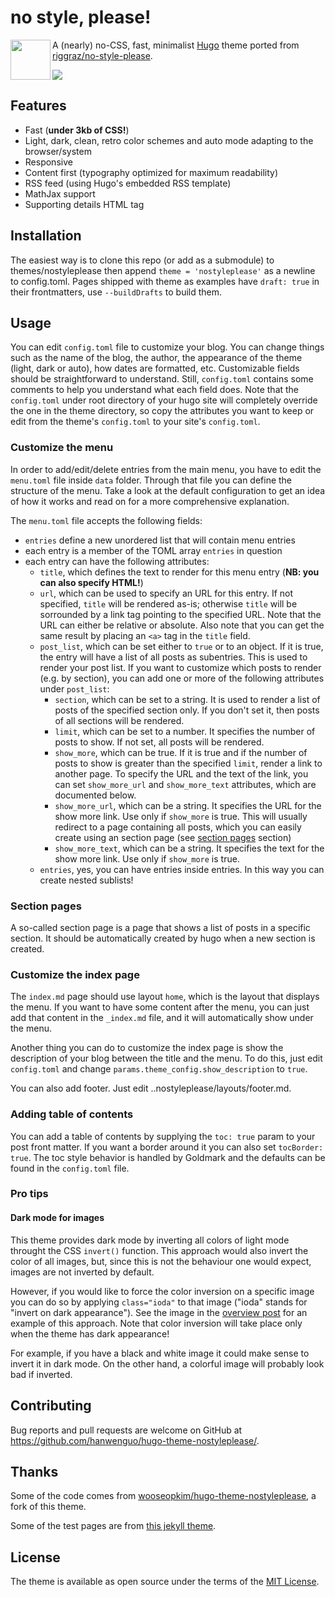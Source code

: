 # no style, please!

<img src="https://raw.githubusercontent.com/Masellum/hugo-theme-nostyleplease/main/logo.png" width="64" align="left" />A (nearly) no-CSS, fast, minimalist [Hugo](https://gohugo.io/) theme ported from [riggraz/no-style-please](https://github.com/riggraz/no-style-please/).

<img src="../images/screenshot-both.png" />

## Features

* Fast (**under 3kb of CSS!**)
* Light, dark, clean, retro color schemes and auto mode adapting to the browser/system
* Responsive
* Content first (typography optimized for maximum readability)
* RSS feed (using Hugo's embedded RSS template)
* MathJax support
* Supporting details HTML tag

## Installation

The easiest way is to clone this repo (or add as a submodule) to themes/nostyleplease then append `theme = 'nostyleplease'` as a newline to config.toml. Pages shipped with theme as examples have `draft: true` in their frontmatters, use `--buildDrafts` to build them.

## Usage

You can edit `config.toml` file to customize your blog. You can change things such as the name of the blog, the author, the appearance of the theme (light, dark or auto), how dates are formatted, etc. Customizable fields should be straightforward to understand. Still, `config.toml` contains some comments to help you understand what each field does. Note that the `config.toml` under root directory of your hugo site will completely override the one in the theme directory, so copy the attributes you want to keep or edit from the theme's `config.toml` to your site's `config.toml`.

### Customize the menu

In order to add/edit/delete entries from the main menu, you have to edit the `menu.toml` file inside `data` folder. Through that file you can define the structure of the menu. Take a look at the default configuration to get an idea of how it works and read on for a more comprehensive explanation.

The `menu.toml` file accepts the following fields:

- `entries` define a new unordered list that will contain menu entries
- each entry is a member of the TOML array `entries` in question
- each entry can have the following attributes:
    - `title`, which defines the text to render for this menu entry (**NB: you can also specify HTML!**)
    - `url`, which can be used to specify an URL for this entry. If not specified, `title` will be rendered as-is; otherwise `title` will be sorrounded by a link tag pointing to the specified URL. Note that the URL can either be relative or absolute. Also note that you can get the same result by placing an ```<a>``` tag in the `title` field.
    - `post_list`, which can be set either to `true` or to an object. If it is true, the entry will have a list of all posts as subentries. This is used to render your post list. If you want to customize which posts to render (e.g. by section), you can add one or more of the following attributes under `post_list`:
        - `section`, which can be set to a string. It is used to render a list of posts of the specified section only. If you don't set it, then posts of all sections will be rendered.
        - `limit`, which can be set to a number. It specifies the number of posts to show. If not set, all posts will be rendered.
        - `show_more`, which can be true. If it is true and if the number of posts to show is greater than the specified `limit`, render a link to another page. To specify the URL and the text of the link, you can set `show_more_url` and `show_more_text` attributes, which are documented below.
        - `show_more_url`, which can be a string. It specifies the URL for the show more link. Use only if `show_more` is true. This will usually redirect to a page containing all posts, which you can easily create using an section page (see [section pages](#section-pages) section)
        - `show_more_text`, which can be a string. It specifies the text for the show more link. Use only if `show_more` is true.
    - `entries`, yes, you can have entries inside entries. In this way you can create nested sublists!

### Section pages

A so-called section page is a page that shows a list of posts in a specific section. It should be automatically created by hugo when a new section is created.

### Customize the index page

The `index.md` page should use layout `home`, which is the layout that displays the menu. If you want to have some content after the menu, you can just add that content in the `_index.md` file, and it will automatically show under the menu.

Another thing you can do to customize the index page is show the description of your blog between the title and the menu. To do this, just edit `config.toml` and change `params.theme_config.show_description` to `true`.

You can also add footer. Just edit ..nostyleplease/layouts/footer.md.
### Adding table of contents

You can add a table of contents by supplying the `toc: true` param to your post front matter. If you want a border around it you can also set `tocBorder: true`. The toc style behavior is handled by Goldmark and the defaults can be found in the `config.toml` file.

### Pro tips

#### Dark mode for images

This theme provides dark mode by inverting all colors of light mode throught the CSS `invert()` function. This approach would also invert the color of all images, but, since this is not the behaviour one would expect, images are not inverted by default.

However, if you would like to force the color inversion on a specific image you can do so by applying `class="ioda"` to that image ("ioda" stands for "invert on dark appearance"). See the image in the [overview post](https://github.com/riggraz/no-style-please/blob/master/_posts/2020-07-07-overview-post.md) for an example of this approach. Note that color inversion will take place only when the theme has dark appearance!

For example, if you have a black and white image it could make sense to invert it in dark mode. On the other hand, a colorful image will probably look bad if inverted.

## Contributing

Bug reports and pull requests are welcome on GitHub at https://github.com/hanwenguo/hugo-theme-nostyleplease/.

## Thanks

Some of the code comes from [wooseopkim/hugo-theme-nostyleplease](https://github.com/wooseopkim/hugo-theme-nostyleplease), a fork of this theme.

Some of the test pages are from [this jekyll theme](https://github.com/huangyz0918/moving).

## License

The theme is available as open source under the terms of the [MIT License](https://opensource.org/licenses/MIT).
